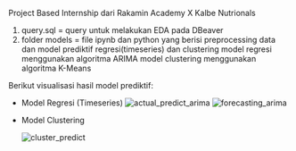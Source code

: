 Project Based Internship dari Rakamin Academy X Kalbe Nutrionals
1. query.sql = query untuk melakukan EDA pada DBeaver
2. folder models = file ipynb dan python yang berisi preprocessing data dan model prediktif regresi(timeseries) dan clustering
   model regresi menggunakan algoritma ARIMA
   model clustering menggunakan algoritma K-Means

Berikut visualisasi hasil model prediktif:
- Model Regresi (Timeseries)
  ![actual_predict_arima](https://github.com/adiwira09/VIX_Rakamin_Kalbe/assets/61595879/c8612454-35be-423d-8191-572a077570a7) 
  ![forecasting_arima](https://github.com/adiwira09/VIX_Rakamin_Kalbe/assets/61595879/262e594f-c874-4328-912f-02a94b3af851)

- Model Clustering
  
  ![cluster_predict](https://github.com/adiwira09/VIX_Rakamin_Kalbe/assets/61595879/1dab57d7-65d4-4f12-94ff-f8bed6e272f5)
